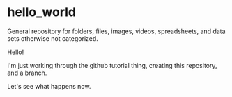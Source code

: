 # hello_world
General repository for folders, files, images, videos, spreadsheets, and data sets otherwise not categorized.

Hello!

I'm just working through the github tutorial thing, creating this repository, and a branch. 

Let's see what happens now.
